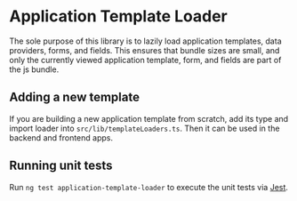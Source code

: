 # Application Template Loader

The sole purpose of this library is to lazily load application templates, data providers, forms, and fields. This ensures that bundle sizes are small, and only the currently viewed application template, form, and fields are part of the js bundle.

## Adding a new template

If you are building a new application template from scratch, add its type and import loader into `src/lib/templateLoaders.ts`. Then it can be used in the backend and frontend apps.

## Running unit tests

Run `ng test application-template-loader` to execute the unit tests via [Jest](https://jestjs.io).
